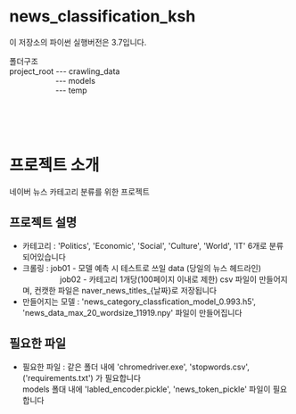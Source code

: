 # news_classification_ksh


이 저장소의 파이썬 실행버전은 3.7입니다.



폴더구조<br>
project_root --- crawling_data <br>
&nbsp;&nbsp;&nbsp;&nbsp;&nbsp;&nbsp;&nbsp;&nbsp;&nbsp;&nbsp;&nbsp;&nbsp;&nbsp;&nbsp;&nbsp;&nbsp;&nbsp;&nbsp;&nbsp;&nbsp;&nbsp;--- models<br>
&nbsp;&nbsp;&nbsp;&nbsp;&nbsp;&nbsp;&nbsp;&nbsp;&nbsp;&nbsp;&nbsp;&nbsp;&nbsp;&nbsp;&nbsp;&nbsp;&nbsp;&nbsp;&nbsp;&nbsp;&nbsp;--- temp<br>


<br><br><br>
# 프로젝트 소개
네이버 뉴스 카테고리 분류를 위한 프로젝트<br>

## 프로젝트 설명
* 카테고리 :  'Politics', 'Economic', 'Social', 'Culture', 'World', 'IT' 6개로 분류되어있습니다 <br>
* 크롤링 : job01 - 모델 예측 시 테스트로 쓰일 data (당일의 뉴스 헤드라인) <br>
          &nbsp;&nbsp;&nbsp;&nbsp;&nbsp;&nbsp;&nbsp;&nbsp;&nbsp;&nbsp;&nbsp;&nbsp;&nbsp;&nbsp;&nbsp;&nbsp;&nbsp;job02 - 카테고리 1개당(100페이지 이내로 제한) csv 파일이 만들어지며, 컨캣한 파일은 naver_news_titles_{날짜}로 저장됩니다 <br>
* 만들어지는 모델 : 'news_category_classfication_model_0.993.h5', 'news_data_max_20_wordsize_11919.npy' 파일이 만들어집니다 <br>

## 필요한 파일
* 필요한 파일 : 같은 폴더 내에 'chromedriver.exe', 'stopwords.csv', ('requirements.txt') 가 필요합니다 <br>
              models 폴대 내에 'labled_encoder.pickle', 'news_token_pickle' 파일이 필요합니다 <br>
